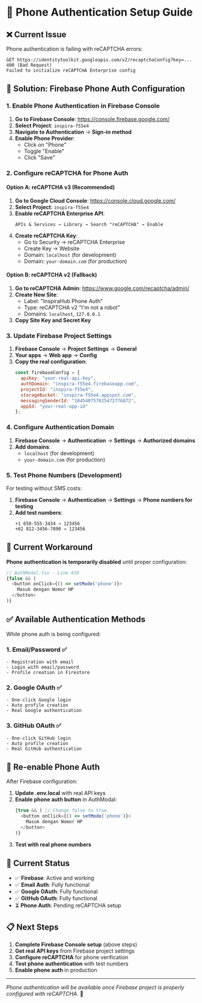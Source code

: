 # 📱 Phone Authentication Setup Guide

## ❌ Current Issue

Phone authentication is failing with reCAPTCHA errors:
```
GET https://identitytoolkit.googleapis.com/v2/recaptchaConfig?key=... 400 (Bad Request)
Failed to initialize reCAPTCHA Enterprise config
```

## 🔧 Solution: Firebase Phone Auth Configuration

### 1. Enable Phone Authentication in Firebase Console

1. **Go to Firebase Console**: https://console.firebase.google.com/
2. **Select Project**: `inspira-f55e4`
3. **Navigate to Authentication** → **Sign-in method**
4. **Enable Phone Provider**:
   - Click on "Phone" 
   - Toggle "Enable"
   - Click "Save"

### 2. Configure reCAPTCHA for Phone Auth

#### Option A: reCAPTCHA v3 (Recommended)
1. **Go to Google Cloud Console**: https://console.cloud.google.com/
2. **Select Project**: `inspira-f55e4`
3. **Enable reCAPTCHA Enterprise API**:
   ```
   APIs & Services → Library → Search "reCAPTCHA" → Enable
   ```
4. **Create reCAPTCHA Key**:
   - Go to Security → reCAPTCHA Enterprise
   - Create Key → Website
   - Domain: `localhost` (for development)
   - Domain: `your-domain.com` (for production)

#### Option B: reCAPTCHA v2 (Fallback)
1. **Go to reCAPTCHA Admin**: https://www.google.com/recaptcha/admin/
2. **Create New Site**:
   - Label: "InspiraHub Phone Auth"
   - Type: reCAPTCHA v2 "I'm not a robot"
   - Domains: `localhost`, `127.0.0.1`
3. **Copy Site Key and Secret Key**

### 3. Update Firebase Project Settings

1. **Firebase Console** → **Project Settings** → **General**
2. **Your apps** → **Web app** → **Config**
3. **Copy the real configuration**:
   ```javascript
   const firebaseConfig = {
     apiKey: "your-real-api-key",
     authDomain: "inspira-f55e4.firebaseapp.com", 
     projectId: "inspira-f55e4",
     storageBucket: "inspira-f55e4.appspot.com",
     messagingSenderId: "104540757625472776872",
     appId: "your-real-app-id"
   };
   ```

### 4. Configure Authentication Domain

1. **Firebase Console** → **Authentication** → **Settings** → **Authorized domains**
2. **Add domains**:
   - `localhost` (for development)
   - `your-domain.com` (for production)

### 5. Test Phone Numbers (Development)

For testing without SMS costs:
1. **Firebase Console** → **Authentication** → **Settings** → **Phone numbers for testing**
2. **Add test numbers**:
   ```
   +1 650-555-3434 → 123456
   +62 812-3456-7890 → 123456
   ```

## 🔄 Current Workaround

**Phone authentication is temporarily disabled** until proper configuration:

```typescript
// AuthModal.tsx - Line 410
{false && (
  <button onClick={() => setMode('phone')}>
    Masuk dengan Nomor HP
  </button>
)}
```

## ✅ Available Authentication Methods

While phone auth is being configured:

### 1. **Email/Password** ✅
```
- Registration with email
- Login with email/password
- Profile creation in Firestore
```

### 2. **Google OAuth** ✅ 
```
- One-click Google login
- Auto profile creation
- Real Google authentication
```

### 3. **GitHub OAuth** ✅
```
- One-click GitHub login  
- Auto profile creation
- Real GitHub authentication
```

## 🎯 Re-enable Phone Auth

After Firebase configuration:

1. **Update .env.local** with real API keys
2. **Enable phone auth button** in AuthModal:
   ```typescript
   {true && ( // Change false to true
     <button onClick={() => setMode('phone')}>
       Masuk dengan Nomor HP
     </button>
   )}
   ```
3. **Test with real phone numbers**

## 🚀 Current Status

- ✅ **Firebase**: Active and working
- ✅ **Email Auth**: Fully functional  
- ✅ **Google OAuth**: Fully functional
- ✅ **GitHub OAuth**: Fully functional
- ⏳ **Phone Auth**: Pending reCAPTCHA setup

## 📋 Next Steps

1. **Complete Firebase Console setup** (above steps)
2. **Get real API keys** from Firebase project settings
3. **Configure reCAPTCHA** for phone verification
4. **Test phone authentication** with test numbers
5. **Enable phone auth** in production

---

*Phone authentication will be available once Firebase project is properly configured with reCAPTCHA.* 📱
